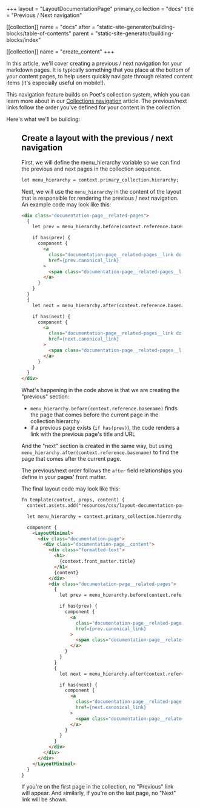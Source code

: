 +++
layout = "LayoutDocumentationPage"
primary_collection = "docs"
title = "Previous / Next navigation"

[[collection]]
name = "docs"
after = "static-site-generator/building-blocks/table-of-contents"
parent = "static-site-generator/building-blocks/index"

[[collection]]
name = "create_content"
+++

In this article, we'll cover creating a previous / next navigation for your markdown pages. It is typically  something that you place at the bottom of your content pages, to help users quickly navigate through related content items (it's especially useful on mobile!).

This navigation feature builds on Poet's collection system, which you can learn more about in our [Collections navigation](static-site-generator/building-blocks/collections-navigation) article. The previous/next links follow the order you've defined for your content in the collection.

Here's what we'll be building:

<Figure 
    alt="Previous / next navigation example"
    src="resources/media/previous-next-navigation/previous-next-navigation.avif"
/>

## Create a layout with the previous / next navigation

First, we will define the menu_hierarchy variable so we can find the previous and next pages in the collection sequence.

```html label:"rhai"
let menu_hierarchy = context.primary_collection.hierarchy;
```

Next, we will use the `menu_hierarchy` in the content of the layout that is responsible for rendering the previous / next navigation. An example code may look like this:

```html label:"rhai"
<div class="documentation-page__related-pages">
  {
    let prev = menu_hierarchy.before(context.reference.basename);

    if has(prev) {
      component {
        <a
          class="documentation-page__related-pages__link documentation-page__related-pages__link--prev"
          href={prev.canonical_link}
        >
          <span class="documentation-page__related-pages__link__text">{prev.front_matter.title}</span>
        </a>
      }
    }
  }
  {
    let next = menu_hierarchy.after(context.reference.basename);

    if has(next) {
      component {
        <a
          class="documentation-page__related-pages__link documentation-page__related-pages__link--next"
          href={next.canonical_link}
        >
          <span class="documentation-page__related-pages__link__text">{next.front_matter.title}</span>
        </a>
      }
    }
  }
</div>
```

What's happening in the code above is that we are creating the "previous" section:

- `menu_hierarchy.before(context.reference.basename)` finds the page that comes before the current page in the collection hierarchy 
- if a previous page exists (`if has(prev)`), the code renders a link with the previous page's title and URL

And the "next" section is created in the same way, but using `menu_hierarchy.after(context.reference.basename)` to find the page that comes after the current page.

The previous/next order follows the `after` field relationships you define in your pages' front matter.

The final layout code may look like this:

```html label:"rhai"
fn template(context, props, content) {
  context.assets.add("resources/css/layout-documentation-page.css");

  let menu_hierarchy = context.primary_collection.hierarchy;

  component {
    <LayoutMinimal>
      <div class="documentation-page">
        <div class="documentation-page__content">
          <div class="formatted-text">
            <h1>
              {context.front_matter.title}
            </h1>
            {content}
          </div>
          <div class="documentation-page__related-pages">
            {
              let prev = menu_hierarchy.before(context.reference.basename);

              if has(prev) {
                component {
                  <a
                    class="documentation-page__related-pages__link documentation-page__related-pages__link--prev"
                    href={prev.canonical_link}
                  >
                    <span class="documentation-page__related-pages__link__text">{prev.front_matter.title}</span>
                  </a>
                }
              }
            }
            {
              let next = menu_hierarchy.after(context.reference.basename);

              if has(next) {
                component {
                  <a
                    class="documentation-page__related-pages__link documentation-page__related-pages__link--next"
                    href={next.canonical_link}
                  >
                    <span class="documentation-page__related-pages__link__text">{next.front_matter.title}</span>
                  </a>
                }
              }
            }
          </div>
        </div>
      </div>
    </LayoutMinimal>
  }
}
```

<Note>
If you're on the first page in the collection, no "Previous" link will appear. And similarly, if you're on the last page, no "Next" link will be shown.
</Note>
